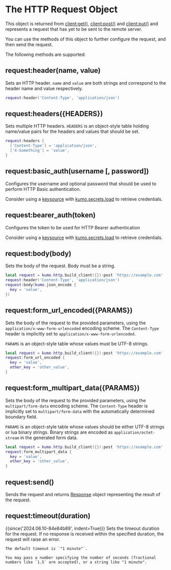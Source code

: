 # The HTTP Request Object

This object is returned from [client:get()](build_client.md#clientgeturl),
[client:post()](build_client.md#clientposturl) and
[client:put()](build_client.md#clientputurl) and represents a request that
has yet to be sent to the remote server.

You can use the methods of this object to further configure the request,
and then send the request.

The following methods are supported:

## request:header(name, value)

Sets an HTTP header.  `name` and `value` are both strings and correspond to the
header name and value respectively.

```lua
request:header('Content-Type', 'application/json')
```

## request:headers({HEADERS})

Sets multiple HTTP headers. `HEADERS` is an object-style table holding
name/value pairs for the headers and values that should be set.

```lua
request:headers {
  ['Content-Type'] = 'application/json',
  ['X-Something'] = 'value',
}
```

## request:basic_auth(username \[, password\])

Configures the username and optional password that should be used
to perform HTTP Basic authentication.

Consider using a [keysource](../keysource.md) with
[kumo.secrets.load](../kumo.secrets/load.md) to retrieve credentials.

## request:bearer_auth(token)

Configures the token to be used for HTTP Bearer authentication

Consider using a [keysource](../keysource.md) with
[kumo.secrets.load](../kumo.secrets/load.md) to retrieve credentials.

## request:body(body)

Sets the body of the request. Body must be a string.

```lua
local request = kumo.http.build_client({}):post 'https://example.com'
request:header('Content-Type', 'application/json')
request:body(kumo.json_encode {
  key = 'value',
})
```

## request:form_url_encoded({PARAMS})

Sets the body of the request to the provided parameters, using the
`application/x-www-form-urlencoded` encoding scheme. The `Content-Type` header
is implicitly set to `application/x-www-form-urlencoded`.

`PARAMS` is an object-style table whose values must be UTF-8 strings.

```lua
local request = kumo.http.build_client({}):post 'https://example.com'
request:form_url_encoded {
  key = 'value',
  other_key = 'other_value',
}
```

## request:form_multipart_data({PARAMS})

Sets the body of the request to the provided parameters, using the
`multipart/form-data` encoding scheme. The `Content-Type` header
is implicitly set to `multipart/form-data` with the automatically
determined boundary field.

`PARAMS` is an object-style table whose values should be either
UTF-8 strings or lua binary strings.  Binary strings are encoded
as `application/octet-stream` in the generated form data.

```lua
local request = kumo.http.build_client({}):post 'https://example.com'
request:form_multipart_data {
  key = 'value',
  other_key = 'other_value',
}
```

## request:send()

Sends the request and returns [Response](Response.md) object representing
the result of the request.

## request:timeout(duration)

{{since('2024.06.10-84e84b89', indent=True)}}
    Sets the timeout duration for the request.  If no response is received
    within the specified duration, the request will raise an error.

    The default timeout is `"1 minute"`.

    You may pass a number specifying the number of seconds (fractional
    numbers like `1.5` are accepted), or a string like "1 minute".
